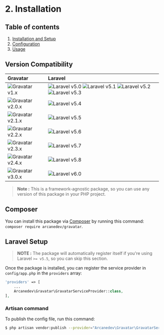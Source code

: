 # 2. Installation

## Table of contents

  1. [Installation and Setup](1-Installation-and-Setup.md)
  2. [Configuration](2-Configuration.md)
  3. [Usage](3-Usage.md)
    
## Version Compatibility

| Gravatar                         | Laravel                                                                                                             |
|:---------------------------------|:--------------------------------------------------------------------------------------------------------------------|
| ![Gravatar v1.x][gravatar_1_x]   | ![Laravel v5.0][laravel_5_0] ![Laravel v5.1][laravel_5_1] ![Laravel v5.2][laravel_5_2] ![Laravel v5.3][laravel_5_3] |
| ![Gravatar v2.0.x][gravatar_2_0] | ![Laravel v5.4][laravel_5_4]                                                                                        |
| ![Gravatar v2.1.x][gravatar_2_1] | ![Laravel v5.5][laravel_5_5]                                                                                        |
| ![Gravatar v2.2.x][gravatar_2_2] | ![Laravel v5.6][laravel_5_6]                                                                                        |
| ![Gravatar v2.3.x][gravatar_2_3] | ![Laravel v5.7][laravel_5_7]                                                                                        |
| ![Gravatar v2.4.x][gravatar_2_4] | ![Laravel v5.8][laravel_5_8]                                                                                        |
| ![Gravatar v3.0.x][gravatar_3_x] | ![Laravel v6.0][laravel_6_x]                                                                                        |

> **Note :** This is a framework-agnostic package, so you can use any version of this package in your PHP project.

[laravel_5_0]:    https://img.shields.io/badge/v5.0-supported-brightgreen.svg?style=flat-square "Laravel v5.0"
[laravel_5_1]:    https://img.shields.io/badge/v5.1-supported-brightgreen.svg?style=flat-square "Laravel v5.1"
[laravel_5_2]:    https://img.shields.io/badge/v5.2-supported-brightgreen.svg?style=flat-square "Laravel v5.2"
[laravel_5_3]:    https://img.shields.io/badge/v5.3-supported-brightgreen.svg?style=flat-square "Laravel v5.3"
[laravel_5_4]:    https://img.shields.io/badge/v5.4-supported-brightgreen.svg?style=flat-square "Laravel v5.4"
[laravel_5_5]:    https://img.shields.io/badge/v5.5-supported-brightgreen.svg?style=flat-square "Laravel v5.5"
[laravel_5_6]:    https://img.shields.io/badge/v5.6-supported-brightgreen.svg?style=flat-square "Laravel v5.6"
[laravel_5_7]:    https://img.shields.io/badge/v5.7-supported-brightgreen.svg?style=flat-square "Laravel v5.7"
[laravel_5_8]:    https://img.shields.io/badge/v5.8-supported-brightgreen.svg?style=flat-square "Laravel v5.8"
[laravel_6_x]:    https://img.shields.io/badge/v6.x-supported-brightgreen.svg?style=flat-square "Laravel v6.x"

[gravatar_1_x]: https://img.shields.io/badge/version-1.x-blue.svg?style=flat-square "Gravatar v1.x"
[gravatar_2_0]: https://img.shields.io/badge/version-2.0.x-blue.svg?style=flat-square "Gravatar v2.0.x"
[gravatar_2_1]: https://img.shields.io/badge/version-2.1.x-blue.svg?style=flat-square "Gravatar v2.1.x"
[gravatar_2_2]: https://img.shields.io/badge/version-2.2.x-blue.svg?style=flat-square "Gravatar v2.2.x"
[gravatar_2_3]: https://img.shields.io/badge/version-2.3.x-blue.svg?style=flat-square "Gravatar v2.3.x"
[gravatar_2_4]: https://img.shields.io/badge/version-2.4.x-blue.svg?style=flat-square "Gravatar v2.4.x"
[gravatar_3_x]: https://img.shields.io/badge/version-3.x-blue.svg?style=flat-square "Gravatar v3.x"

## Composer

You can install this package via [Composer](http://getcomposer.org/) by running this command: `composer require arcanedev/gravatar`.

## Laravel Setup

> **NOTE :** The package will automatically register itself if you're using Laravel `>= v5.5`, so you can skip this section.

Once the package is installed, you can register the service provider in `config/app.php` in the `providers` array:

```php
'providers' => [
    ...
    Arcanedev\Gravatar\GravatarServiceProvider::class,
],
```

### Artisan command

To publish the config file, run this command:

```bash
$ php artisan vendor:publish --provider="Arcanedev\Gravatar\GravatarServiceProvider"
```
